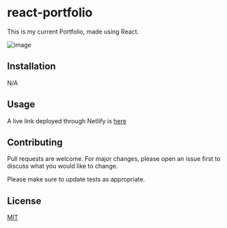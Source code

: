 # react-portfolio

This is my current Portfolio, made using React. 

![image](https://github.com/l-antonello/react-portfolio/assets/122548483/2d95334c-dc3e-4a1e-a292-a9e36b134b19)


## Installation

N/A


## Usage

A live link deployed through Netlify is [here](https://lantonello.netlify.app/)

## Contributing

Pull requests are welcome. For major changes, please open an issue first
to discuss what you would like to change.

Please make sure to update tests as appropriate.

## License

[MIT](https://choosealicense.com/licenses/mit/)
